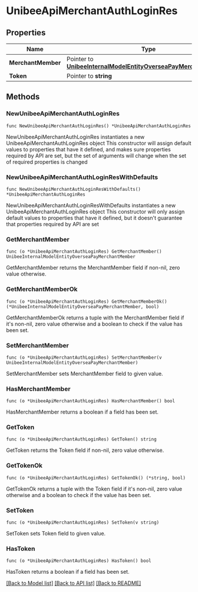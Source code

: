 # UnibeeApiMerchantAuthLoginRes

## Properties

Name | Type | Description | Notes
------------ | ------------- | ------------- | -------------
**MerchantMember** | Pointer to [**UnibeeInternalModelEntityOverseaPayMerchantMember**](UnibeeInternalModelEntityOverseaPayMerchantMember.md) |  | [optional] 
**Token** | Pointer to **string** | Token | [optional] 

## Methods

### NewUnibeeApiMerchantAuthLoginRes

`func NewUnibeeApiMerchantAuthLoginRes() *UnibeeApiMerchantAuthLoginRes`

NewUnibeeApiMerchantAuthLoginRes instantiates a new UnibeeApiMerchantAuthLoginRes object
This constructor will assign default values to properties that have it defined,
and makes sure properties required by API are set, but the set of arguments
will change when the set of required properties is changed

### NewUnibeeApiMerchantAuthLoginResWithDefaults

`func NewUnibeeApiMerchantAuthLoginResWithDefaults() *UnibeeApiMerchantAuthLoginRes`

NewUnibeeApiMerchantAuthLoginResWithDefaults instantiates a new UnibeeApiMerchantAuthLoginRes object
This constructor will only assign default values to properties that have it defined,
but it doesn't guarantee that properties required by API are set

### GetMerchantMember

`func (o *UnibeeApiMerchantAuthLoginRes) GetMerchantMember() UnibeeInternalModelEntityOverseaPayMerchantMember`

GetMerchantMember returns the MerchantMember field if non-nil, zero value otherwise.

### GetMerchantMemberOk

`func (o *UnibeeApiMerchantAuthLoginRes) GetMerchantMemberOk() (*UnibeeInternalModelEntityOverseaPayMerchantMember, bool)`

GetMerchantMemberOk returns a tuple with the MerchantMember field if it's non-nil, zero value otherwise
and a boolean to check if the value has been set.

### SetMerchantMember

`func (o *UnibeeApiMerchantAuthLoginRes) SetMerchantMember(v UnibeeInternalModelEntityOverseaPayMerchantMember)`

SetMerchantMember sets MerchantMember field to given value.

### HasMerchantMember

`func (o *UnibeeApiMerchantAuthLoginRes) HasMerchantMember() bool`

HasMerchantMember returns a boolean if a field has been set.

### GetToken

`func (o *UnibeeApiMerchantAuthLoginRes) GetToken() string`

GetToken returns the Token field if non-nil, zero value otherwise.

### GetTokenOk

`func (o *UnibeeApiMerchantAuthLoginRes) GetTokenOk() (*string, bool)`

GetTokenOk returns a tuple with the Token field if it's non-nil, zero value otherwise
and a boolean to check if the value has been set.

### SetToken

`func (o *UnibeeApiMerchantAuthLoginRes) SetToken(v string)`

SetToken sets Token field to given value.

### HasToken

`func (o *UnibeeApiMerchantAuthLoginRes) HasToken() bool`

HasToken returns a boolean if a field has been set.


[[Back to Model list]](../README.md#documentation-for-models) [[Back to API list]](../README.md#documentation-for-api-endpoints) [[Back to README]](../README.md)


